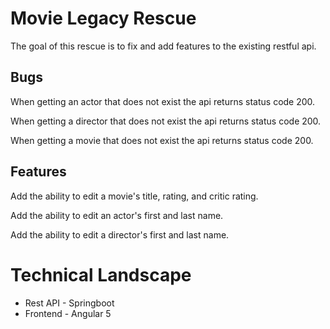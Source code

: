 # Movie Legacy Rescue

The goal of this rescue is to fix and add features to the existing restful api. 

## Bugs

When getting an actor that does not exist the api returns status code 200.

When getting a director that does not exist the api returns status code 200.

When getting a movie that does not exist the api returns status code 200.

## Features

Add the ability to edit a movie's title, rating, and critic rating.

Add the ability to edit an actor's first and last name.

Add the ability to edit a director's first and last name.

# Technical Landscape

* Rest API - Springboot
* Frontend - Angular 5
